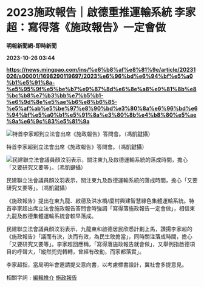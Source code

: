 # 2023施政報告｜啟德重推運輸系統 李家超：寫得落《施政報告》一定會做
**明報新聞網-即時新聞**

**2023-10-26 03:44**

**https://news.mingpao.com/ins/%e6%b8%af%e8%81%9e/article/20231026/s00001/1698290119697/2023%e6%96%bd%e6%94%bf%e5%a0%b1%e5%91%8a-%e5%95%9f%e5%be%b7%e9%87%8d%e6%8e%a8%e9%81%8b%e8%bc%b8%e7%b3%bb%e7%b5%b1-%e6%9d%8e%e5%ae%b6%e8%b6%85-%e5%af%ab%e5%be%97%e8%90%bd%e3%80%8a%e6%96%bd%e6%94%bf%e5%a0%b1%e5%91%8a%e3%80%8b%e4%b8%80%e5%ae%9a%e6%9c%83%e5%81%9a**

![特首李家超到立法會出席《施政報告》答問會。（馮凱鍵攝）](https://fs.mingpao.com/ins/20231026/s00001/23c9fbd0f21e112cd294fdd9cc588d58.jpg)

特首李家超到立法會出席《施政報告》答問會。（馮凱鍵攝）

![民建聯立法會議員顏汶羽表示，關注東九及啟德運輸系統的落成時間，擔心「又要研究又要等」。（馮凱鍵攝）](https://fs.mingpao.com/ins/20231026/s00001/2464766ee4f1147450f14ddbefcf018c.jpg)

民建聯立法會議員顏汶羽表示，關注東九及啟德運輸系統的落成時間，擔心「又要研究又要等」。（馮凱鍵攝）

《施政報告》提出在東九龍、啟德及洪水橋/廈村興建智慧綠色集體運輸系統。特首李家超出席立法會施政報告答問會時強調「寫得落施政報告一定會做」，相信東九龍及啟德集體運輸系統會較早落成。

民建聯立法會議員顏汶羽表示，九龍東和啟德居民欣悉計劃上馬，讚揚李家超的《施政報告》「議而有決，決而有效，為民生敢擔當」，同時關注落成時間，擔心「又要研究又要等」。李家超回應稱，「寫得落施政報告就會做」，又舉例指啟德項目的呼聲大，「縱然兜兜轉轉，曾經有改動，而家都落實」。

李家超指，當局明年會邀請提交意向書，以考慮標書設計，冀社會多提意見。

相關字詞﹕[編輯推介](https://news.mingpao.com/ins/%e6%b8%af%e8%81%9e/article/20231026/s00001/php/search2.php?pnssection=all&inssection=all&searchtype=A&keywords=%E7%B7%A8%E8%BC%AF%E6%8E%A8%E4%BB%8B) [施政報告](https://news.mingpao.com/ins/%e6%b8%af%e8%81%9e/article/20231026/s00001/php/search2.php?pnssection=all&inssection=all&searchtype=A&keywords=%E6%96%BD%E6%94%BF%E5%A0%B1%E5%91%8A)